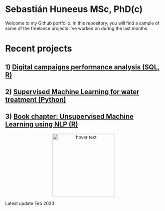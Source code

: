 # Sebastián Huneeus MSc, PhD(c)

Welcome to my Github portfolio. In this repository, you will find a sample of some of the freelance projects I've worked on during the last months. 


# Recent projects


## 1) [Digital campaigns performance analysis (SQL, R)](https://github.com/shuneeus/analytics_case_study/)


## 2) [Supervised Machine Learning for water treatment (Python)](https://shuneeus.github.io/ml_water/)


## 3) [Book chapter: Unsupervised Machine Learning using NLP (R)](https://github.com/shuneeus/text_mining/blob/master/README.md) 

<p align="center">
  <img src="https://images.tandf.co.uk/common/jackets/agentjpg/978100301/9781003010623.jpg" width="200" title="hover text">
</p>








Latest update
Feb 2023
